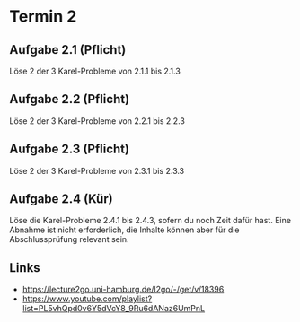 # Termin 2

## Aufgabe 2.1 (Pflicht)

Löse 2 der 3 Karel-Probleme von 2.1.1 bis 2.1.3

## Aufgabe 2.2 (Pflicht)

Löse 2 der 3 Karel-Probleme von 2.2.1 bis 2.2.3

## Aufgabe 2.3 (Pflicht)

Löse 2 der 3 Karel-Probleme von 2.3.1 bis 2.3.3

## Aufgabe 2.4 (Kür)

Löse die Karel-Probleme 2.4.1 bis 2.4.3, sofern du noch Zeit dafür hast.
Eine Abnahme ist nicht erforderlich, die Inhalte können aber für die Abschlussprüfung relevant sein.

## Links

- https://lecture2go.uni-hamburg.de/l2go/-/get/v/18396
- https://www.youtube.com/playlist?list=PL5vhQpd0v6Y5dVcY8_9Ru6dANaz6UmPnL
